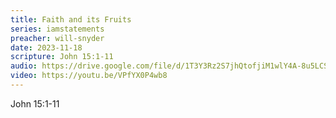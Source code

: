 ```yaml
---
title: Faith and its Fruits
series: iamstatements
preacher: will-snyder
date: 2023-11-18
scripture: John 15:1-11
audio: https://drive.google.com/file/d/1T3Y3Rz2S7jhQtofjiM1wlY4A-8u5LCS0/view
video: https://youtu.be/VPfYX0P4wb8
---
```

J﻿ohn 15:1-11